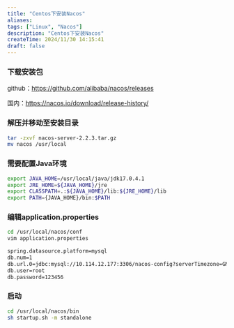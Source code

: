 ```yaml
---
title: "Centos下安装Nacos"
aliases: 
tags: ["Linux", "Nacos"]
description: "Centos下安装Nacos"
createTime: 2024/11/30 14:15:41
draft: false
---
```


### 下载安装包

github：https://github.com/alibaba/nacos/releases

国内：https://nacos.io/download/release-history/

### 解压并移动至安装目录

```sh
tar -zxvf nacos-server-2.2.3.tar.gz 
mv nacos /usr/local
```

### 需要配置Java环境

```sh
export JAVA_HOME=/usr/local/java/jdk17.0.4.1
export JRE_HOME=${JAVA_HOME}/jre
export CLASSPATH=.:${JAVA_HOME}/lib:${JRE_HOME}/lib
export PATH={JAVA_HOME}/bin:$PATH
```

### 编辑application.properties

```sh
cd /usr/local/nacos/conf
vim application.properties

spring.datasource.platform=mysql
db.num=1
db.url.0=jdbc:mysql://10.114.12.177:3306/nacos-config?serverTimezone=GMT%2B8&characterEncoding=utf8&connectTimeout=1000&socketTimeout=3000&autoReconnect=true
db.user=root
db.password=123456
```

### 启动

```sh
cd /usr/local/nacos/bin
sh startup.sh -m standalone
```

